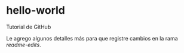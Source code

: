 # hello-world
Tutorial de GitHub

Le agrego algunos detalles más para que registre cambios en la rama *readme-edits*.
